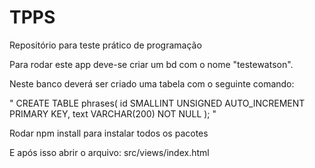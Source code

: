 # TPPS
Repositório para teste prático de programação

Para rodar este app deve-se criar um bd com o nome "testewatson".

Neste banco deverá ser criado uma tabela com o seguinte comando:

"
CREATE TABLE phrases(
    id SMALLINT UNSIGNED AUTO_INCREMENT PRIMARY KEY,
    text VARCHAR(200) NOT NULL
);
"

Rodar npm install para instalar todos os pacotes

E após isso abrir o arquivo: src/views/index.html

